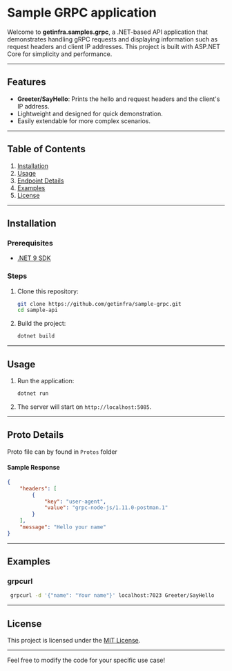 ﻿# Sample GRPC application

Welcome to **getinfra.samples.grpc**, a .NET-based API application that demonstrates handling gRPC requests and displaying information such as request headers and client IP addresses. This project is built with ASP.NET Core for simplicity and performance.

---

## Features

- **Greeter/SayHello**: Prints the hello and request headers and the client's IP address.
- Lightweight and designed for quick demonstration.
- Easily extendable for more complex scenarios.

---

## Table of Contents

1. [Installation](#installation)
2. [Usage](#usage)
3. [Endpoint Details](#endpoint-details)
4. [Examples](#examples)
5. [License](#license)

---

## Installation

### Prerequisites

- [.NET 9 SDK](https://dotnet.microsoft.com/en-us/download/dotnet/9.0)

### Steps

1. Clone this repository:

   ```bash
   git clone https://github.com/getinfra/sample-grpc.git
   cd sample-api
   ```

2. Build the project:

   ```bash
   dotnet build
   ```

---

## Usage

1. Run the application:

   ```bash
   dotnet run
   ```

2. The server will start on `http://localhost:5085`.

---

## Proto Details

Proto file can by found in `Protos` folder

#### Sample Response

```json
{
    "headers": [
        {
            "key": "user-agent",
            "value": "grpc-node-js/1.11.0-postman.1"
        }
    ],
    "message": "Hello your name"
}
```

---

## Examples

### grpcurl

```bash
 grpcurl -d '{"name": "Your name"}' localhost:7023 Greeter/SayHello
```


---

## License

This project is licensed under the [MIT License](LICENSE).

---


Feel free to modify the code for your specific use case!
